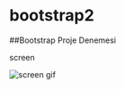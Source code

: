 # bootstrap2

##Bootstrap Proje Denemesi

screen

![screen gif](https://github.com/zeynepdeli/bootstrap2/assets/129688573/da0f456b-dac6-4245-ad91-17b94b2f19e7)
